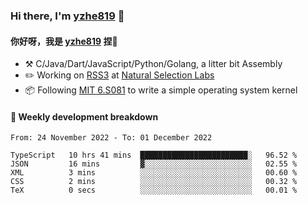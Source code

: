### Hi there, I'm [yzhe819](https://github.com/yzhe819) 👋

#### 你好呀，我是 [yzhe819](https://github.com/yzhe819) 捏👋

- :hammer_and_pick: C/Java/Dart/JavaScript/Python/Golang, a litter bit Assembly
- :pencil2: Working on [RSS3](https://github.com/NaturalSelectionLabs/RSS3) at [Natural Selection Labs](https://github.com/NaturalSelectionLabs)
- 📦 Following [MIT 6.S081](https://pdos.csail.mit.edu/6.S081/2020/) to write a simple operating system kernel



#### 📝 Weekly development breakdown

<!--START_SECTION:waka-->

```text
From: 24 November 2022 - To: 01 December 2022

TypeScript   10 hrs 41 mins  ████████████████████████░   96.52 %
JSON         16 mins         ▓░░░░░░░░░░░░░░░░░░░░░░░░   02.55 %
XML          3 mins          ░░░░░░░░░░░░░░░░░░░░░░░░░   00.60 %
CSS          2 mins          ░░░░░░░░░░░░░░░░░░░░░░░░░   00.32 %
TeX          0 secs          ░░░░░░░░░░░░░░░░░░░░░░░░░   00.01 %
```

<!--END_SECTION:waka-->



